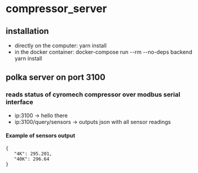 # compressor_server
## installation
-  directly on the computer: yarn install
- in the docker container: docker-compose run --rm --no-deps backend yarn install
## polka server on port 3100
### reads status of cyromech compressor over modbus serial interface
- ip:3100 -> hello there
- ip:3100/query/sensors  -> outputs json with all sensor readings
#### Example of sensors output
```
{
   "4K": 295.201,
   "40K": 296.64
}
```
